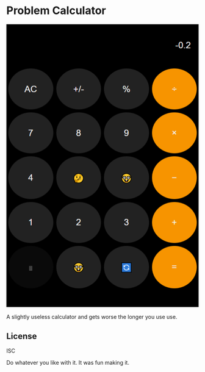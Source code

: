 # Problem Calculator

![Calculator Interface](calculator.png)

A slightly useless calculator and gets worse the longer you use use.

## License

ISC

Do whatever you like with it. It was fun making it.
